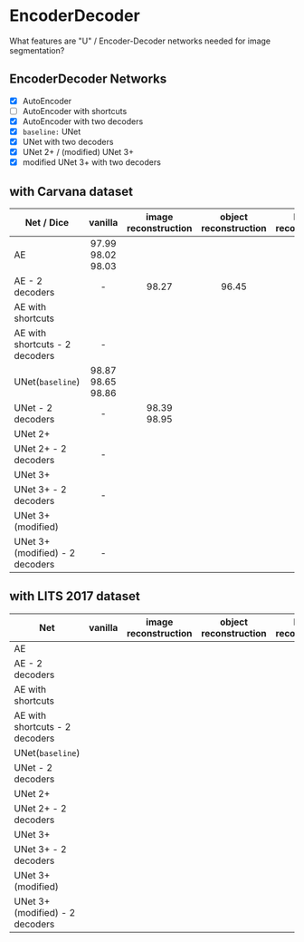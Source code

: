 # EncoderDecoder

What features are "U" / Encoder-Decoder networks needed for image segmentation?

## EncoderDecoder Networks

- [x] AutoEncoder
- [ ] AutoEncoder with shortcuts
- [x] AutoEncoder with two decoders
- [x] `baseline:` UNet
- [x] UNet with two decoders
- [x] UNet 2+ / (modified) UNet 3+
- [x] modified UNet 3+ with two decoders

## with Carvana dataset

Net / Dice | vanilla | image reconstruction | object reconstruction  | border reconstruction
|--|:--:|:--:|:--:|:--:|
| AE | 97.99<br>98.02<br>98.03
| AE - 2 decoders | - | 98.27 | 96.45
| AE with shortcuts |
| AE with shortcuts - 2 decoders | - |
| UNet(`baseline`) | 98.87 <br> 98.65 <br> 98.86|
| UNet - 2 decoders | - | 98.39<br>98.95
| UNet 2+ |
| UNet 2+ - 2 decoders | - |
| UNet 3+ |
| UNet 3+ - 2 decoders | - |
| UNet 3+(modified) | 
| UNet 3+(modified) - 2 decoders | - |

## with LITS 2017 dataset

Net| vanilla | image reconstruction | object reconstruction  | border reconstruction
|--|:--:|:--:|:--:|:--:|
| AE |
| AE - 2 decoders |
| AE with shortcuts |
| AE with shortcuts - 2 decoders |
| UNet(`baseline`) |
| UNet - 2 decoders |
| UNet 2+ |
| UNet 2+ - 2 decoders |
| UNet 3+ |
| UNet 3+ - 2 decoders |
| UNet 3+(modified) |
| UNet 3+(modified) - 2 decoders |
